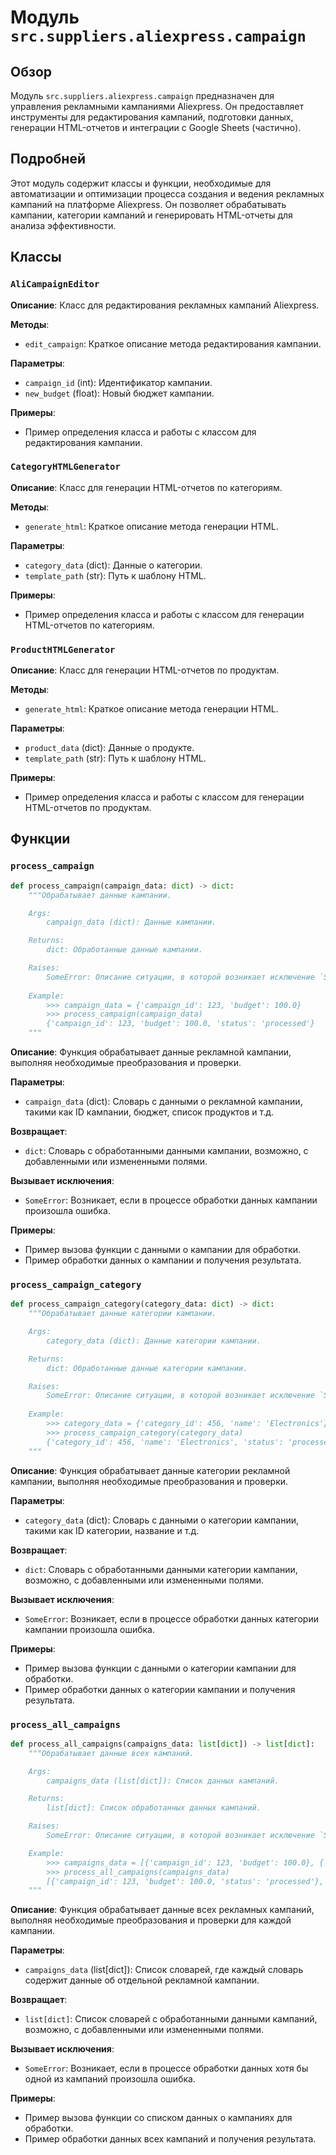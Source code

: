 # Модуль `src.suppliers.aliexpress.campaign`

## Обзор

Модуль `src.suppliers.aliexpress.campaign` предназначен для управления рекламными кампаниями Aliexpress. Он предоставляет инструменты для редактирования кампаний, подготовки данных, генерации HTML-отчетов и интеграции с Google Sheets (частично).

## Подробней

Этот модуль содержит классы и функции, необходимые для автоматизации и оптимизации процесса создания и ведения рекламных кампаний на платформе Aliexpress. Он позволяет обрабатывать кампании, категории кампаний и генерировать HTML-отчеты для анализа эффективности.

## Классы

### `AliCampaignEditor`

**Описание**: Класс для редактирования рекламных кампаний Aliexpress.

**Методы**:
- `edit_campaign`: Краткое описание метода редактирования кампании.

**Параметры**:
- `campaign_id` (int): Идентификатор кампании.
- `new_budget` (float): Новый бюджет кампании.

**Примеры**:
- Пример определения класса и работы с классом для редактирования кампании.

### `CategoryHTMLGenerator`

**Описание**: Класс для генерации HTML-отчетов по категориям.

**Методы**:
- `generate_html`: Краткое описание метода генерации HTML.

**Параметры**:
- `category_data` (dict): Данные о категории.
- `template_path` (str): Путь к шаблону HTML.

**Примеры**:
- Пример определения класса и работы с классом для генерации HTML-отчетов по категориям.

### `ProductHTMLGenerator`

**Описание**: Класс для генерации HTML-отчетов по продуктам.

**Методы**:
- `generate_html`: Краткое описание метода генерации HTML.

**Параметры**:
- `product_data` (dict): Данные о продукте.
- `template_path` (str): Путь к шаблону HTML.

**Примеры**:
- Пример определения класса и работы с классом для генерации HTML-отчетов по продуктам.

## Функции

### `process_campaign`

```python
def process_campaign(campaign_data: dict) -> dict:
    """Обрабатывает данные кампании.

    Args:
        campaign_data (dict): Данные кампании.

    Returns:
        dict: Обработанные данные кампании.

    Raises:
        SomeError: Описание ситуации, в которой возникает исключение `SomeError`.
    
    Example:
        >>> campaign_data = {'campaign_id': 123, 'budget': 100.0}
        >>> process_campaign(campaign_data)
        {'campaign_id': 123, 'budget': 100.0, 'status': 'processed'}
    """
```

**Описание**: Функция обрабатывает данные рекламной кампании, выполняя необходимые преобразования и проверки.

**Параметры**:
- `campaign_data` (dict): Словарь с данными о рекламной кампании, такими как ID кампании, бюджет, список продуктов и т.д.

**Возвращает**:
- `dict`: Словарь с обработанными данными кампании, возможно, с добавленными или измененными полями.

**Вызывает исключения**:
- `SomeError`: Возникает, если в процессе обработки данных кампании произошла ошибка.

**Примеры**:
- Пример вызова функции с данными о кампании для обработки.
- Пример обработки данных о кампании и получения результата.

### `process_campaign_category`

```python
def process_campaign_category(category_data: dict) -> dict:
    """Обрабатывает данные категории кампании.

    Args:
        category_data (dict): Данные категории кампании.

    Returns:
        dict: Обработанные данные категории кампании.

    Raises:
        SomeError: Описание ситуации, в которой возникает исключение `SomeError`.
    
    Example:
        >>> category_data = {'category_id': 456, 'name': 'Electronics'}
        >>> process_campaign_category(category_data)
        {'category_id': 456, 'name': 'Electronics', 'status': 'processed'}
    """
```

**Описание**: Функция обрабатывает данные категории рекламной кампании, выполняя необходимые преобразования и проверки.

**Параметры**:
- `category_data` (dict): Словарь с данными о категории кампании, такими как ID категории, название и т.д.

**Возвращает**:
- `dict`: Словарь с обработанными данными категории кампании, возможно, с добавленными или измененными полями.

**Вызывает исключения**:
- `SomeError`: Возникает, если в процессе обработки данных категории кампании произошла ошибка.

**Примеры**:
- Пример вызова функции с данными о категории кампании для обработки.
- Пример обработки данных о категории кампании и получения результата.

### `process_all_campaigns`

```python
def process_all_campaigns(campaigns_data: list[dict]) -> list[dict]:
    """Обрабатывает данные всех кампаний.

    Args:
        campaigns_data (list[dict]): Список данных кампаний.

    Returns:
        list[dict]: Список обработанных данных кампаний.

    Raises:
        SomeError: Описание ситуации, в которой возникает исключение `SomeError`.

    Example:
        >>> campaigns_data = [{'campaign_id': 123, 'budget': 100.0}, {'campaign_id': 456, 'budget': 200.0}]
        >>> process_all_campaigns(campaigns_data)
        [{'campaign_id': 123, 'budget': 100.0, 'status': 'processed'}, {'campaign_id': 456, 'budget': 200.0, 'status': 'processed'}]
    """
```

**Описание**: Функция обрабатывает данные всех рекламных кампаний, выполняя необходимые преобразования и проверки для каждой кампании.

**Параметры**:
- `campaigns_data` (list[dict]): Список словарей, где каждый словарь содержит данные об отдельной рекламной кампании.

**Возвращает**:
- `list[dict]`: Список словарей с обработанными данными кампаний, возможно, с добавленными или измененными полями.

**Вызывает исключения**:
- `SomeError`: Возникает, если в процессе обработки данных хотя бы одной из кампаний произошла ошибка.

**Примеры**:
- Пример вызова функции со списком данных о кампаниях для обработки.
- Пример обработки данных всех кампаний и получения результата.